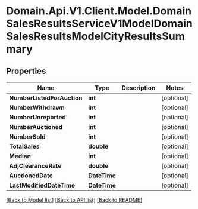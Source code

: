# Domain.Api.V1.Client.Model.DomainSalesResultsServiceV1ModelDomainSalesResultsModelCityResultsSummary
## Properties

Name | Type | Description | Notes
------------ | ------------- | ------------- | -------------
**NumberListedForAuction** | **int** |  | [optional] 
**NumberWithdrawn** | **int** |  | [optional] 
**NumberUnreported** | **int** |  | [optional] 
**NumberAuctioned** | **int** |  | [optional] 
**NumberSold** | **int** |  | [optional] 
**TotalSales** | **double** |  | [optional] 
**Median** | **int** |  | [optional] 
**AdjClearanceRate** | **double** |  | [optional] 
**AuctionedDate** | **DateTime** |  | [optional] 
**LastModifiedDateTime** | **DateTime** |  | [optional] 

[[Back to Model list]](../README.md#documentation-for-models) [[Back to API list]](../README.md#documentation-for-api-endpoints) [[Back to README]](../README.md)


